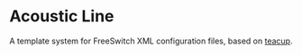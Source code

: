 Acoustic Line
=============

A template system for FreeSwitch XML configuration files, based on [teacup](http://goodeggs.github.io/teacup/).
